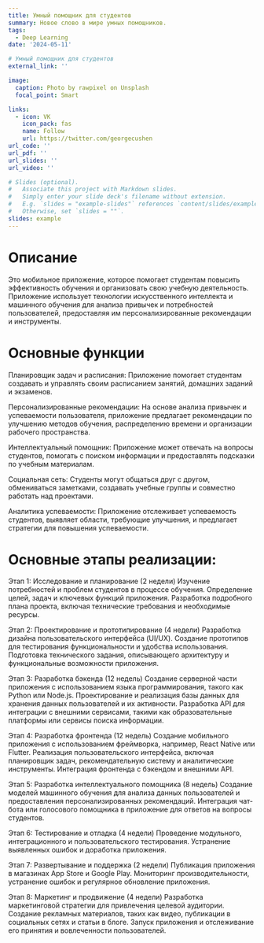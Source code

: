 ```yaml
---
title: Умный помощник для студентов
summary: Новое слово в мире умных помощников.
tags:
  - Deep Learning
date: '2024-05-11'

# Умный помощник для студентов
external_link: ''

image:
  caption: Photo by rawpixel on Unsplash
  focal_point: Smart

links:
  - icon: VK
    icon_pack: fas
    name: Follow
    url: https://twitter.com/georgecushen
url_code: ''
url_pdf: ''
url_slides: ''
url_video: ''

# Slides (optional).
#   Associate this project with Markdown slides.
#   Simply enter your slide deck's filename without extension.
#   E.g. `slides = "example-slides"` references `content/slides/example-slides.md`.
#   Otherwise, set `slides = ""`.
slides: example
---
```

# Описание 
Это мобильное приложение, которое помогает студентам повысить эффективность обучения и организовать свою учебную деятельность. Приложение использует технологии искусственного интеллекта и машинного обучения для анализа привычек и потребностей пользователей, предоставляя им персонализированные рекомендации и инструменты.

# Основные функции
Планировщик задач и расписания: Приложение помогает студентам создавать и управлять своим расписанием занятий, домашних заданий и экзаменов.

Персонализированные рекомендации: На основе анализа привычек и успеваемости пользователя, приложение предлагает рекомендации по улучшению методов обучения, распределению времени и организации рабочего пространства.

Интеллектуальный помощник: Приложение может отвечать на вопросы студентов, помогать с поиском информации и предоставлять подсказки по учебным материалам.

Социальная сеть: Студенты могут общаться друг с другом, обмениваться заметками, создавать учебные группы и совместно работать над проектами.

Аналитика успеваемости: Приложение отслеживает успеваемость студентов, выявляет области, требующие улучшения, и предлагает стратегии для повышения успеваемости.

# Основные этапы реализации:

Этап 1: Исследование и планирование (2 недели)
Изучение потребностей и проблем студентов в процессе обучения.
Определение целей, задач и ключевых функций приложения.
Разработка подробного плана проекта, включая технические требования и необходимые ресурсы.

Этап 2: Проектирование и прототипирование (4 недели)
Разработка дизайна пользовательского интерфейса (UI/UX).
Создание прототипов для тестирования функциональности и удобства использования.
Подготовка технического задания, описывающего архитектуру и функциональные возможности приложения.

Этап 3: Разработка бэкенда (12 недель)
Создание серверной части приложения с использованием языка программирования, такого как Python или Node.js.
Проектирование и реализация базы данных для хранения данных пользователей и их активности.
Разработка API для интеграции с внешними сервисами, такими как образовательные платформы или сервисы поиска информации.

Этап 4: Разработка фронтенда (12 недель)
Создание мобильного приложения с использованием фреймворка, например, React Native или Flutter.
Реализация пользовательского интерфейса, включая планировщик задач, рекомендательную систему и аналитические инструменты.
Интеграция фронтенда с бэкендом и внешними API.

Этап 5: Разработка интеллектуального помощника (8 недель)
Создание моделей машинного обучения для анализа данных пользователей и предоставления персонализированных рекомендаций.
Интеграция чат-бота или голосового помощника в приложение для ответов на вопросы студентов.

Этап 6: Тестирование и отладка (4 недели)
Проведение модульного, интеграционного и пользовательского тестирования.
Устранение выявленных ошибок и доработка приложения.

Этап 7: Развертывание и поддержка (2 недели)
Публикация приложения в магазинах App Store и Google Play.
Мониторинг производительности, устранение ошибок и регулярное обновление приложения.

Этап 8: Маркетинг и продвижение (4 недели)
Разработка маркетинговой стратегии для привлечения целевой аудитории.
Создание рекламных материалов, таких как видео, публикации в социальных сетях и статьи в блоге.
Запуск приложения и отслеживание его принятия и вовлеченности пользователей.
